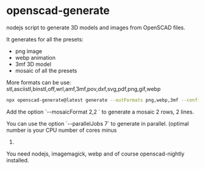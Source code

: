 # openscad-generate

nodejs script to generate 3D models and images from OpenSCAD files.

It generates for all the presets:

- png image
- webp animation
- 3mf 3D model
- mosaic of all the presets

More formats can be use: stl,asciistl,binstl,off,wrl,amf,3mf,pov,dxf,svg,pdf,png,gif,webp

```bash
npx openscad-generate@latest generate --outFormats png,webp,3mf --configFile ${baseFile}.json5 ./${baseFile}.scad
```

Add the option \`--mosaicFormat 2,2 \` to generate a mosaic 2 rows, 2 lines.

You can use the option \`--parallelJobs 7\` to generate in parallel. (optimal number is your CPU number of cores minus

1.

You need nodejs, imagemagick, webp and of course openscad-nightly installed.
